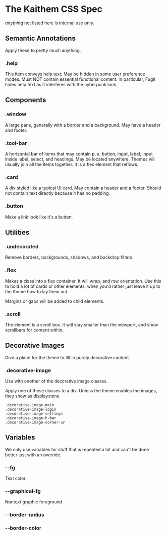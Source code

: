 # The Kaithem CSS Spec

*anything* not listed here is internal use only.


## Semantic Annotations

Apply these to pretty much anything.

### .help

This item conveys help text. May be hidden in some user preference modes.  Must NOT contain essential functional content.
In particular, Fugit hides help text as it interferes with the cyberpunk look.


## Components

### .window

A large pane, generally with a border and a background.  May have a header and footer.

### .tool-bar

A horizontal bar of items that may contain p, a, button, input, label, input inside label, select, and headings.
May be located anywhere. Themes will usually join all the items together.  It is a flex element that reflows.

### .card

A div styled like a typical UI card.  May contain a header and a footer.  Should not contain text directly because it has no padding.

### .button

Make a link look like it's a button.


## Utilities

### .undecorated
Remove borders, backgrounds, shadows, and backdrop filters.

### .flex
Makes a class into a flex container. It will wrap, and row orientation.  Use this to hold
a lot of cards or other elements, when you'd rather just leave it up to the theme how to lay them out.

Margins or gaps will be added to child elements.

### .scroll

The element is a scroll box. It will stay smaller than the viewport, and show scrollbars for content within.


## Decorative Images

Give a place for the theme to fill in purely decorative content.

### .decorative-image

Use with another of the decorative image classes.

Apply one of these classes to a div.  Unless the theme enables the images, they show as display:none

```
.decorative-image-main
.decorative-image-login
.decorative-image-settings
.decorative-image-h-bar
.decorative-image-corner-ur
```

## Variables

We only use variables for stuff that is repeated a lot and can't be done better just with an override.


### --fg
Text color

### --graphical-fg
Nontext graphic foreground

### --border-radius

### --border-color
